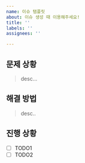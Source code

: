 ```yaml
---
name: 이슈 탬플릿
about: 이슈 생성 때 이용해주세요!
title: ''
labels: ''
assignees: ''

---
```


## 문제 상황
> desc...

## 해결 방법
> desc..

## 진행 상황
- [ ] TODO1
- [ ] TODO2
